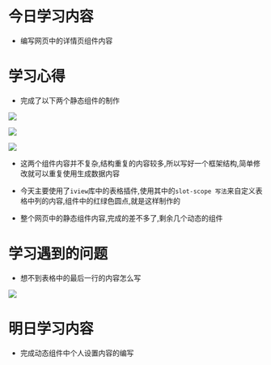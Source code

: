 # 今日学习内容

* 编写网页中的详情页组件内容

# 学习心得 

* 完成了以下两个静态组件的制作

![](http://pt1mv9q6v.bkt.clouddn.com/%E5%BE%AE%E4%BF%A1%E6%88%AA%E5%9B%BE_20190709072825.png)

![](http://pt1mv9q6v.bkt.clouddn.com/%E5%BE%AE%E4%BF%A1%E6%88%AA%E5%9B%BE_20190709072943.png)

![](http://pt1mv9q6v.bkt.clouddn.com/%E5%BE%AE%E4%BF%A1%E6%88%AA%E5%9B%BE_20190709072954.png)

* 这两个组件内容并不复杂,结构重复的内容较多,所以写好一个框架结构,简单修改就可以重复使用生成数据内容

* 今天主要使用了`iview`库中的表格插件,使用其中的`slot-scope 写法`来自定义表格中列的内容,组件中的红绿色圆点,就是这样制作的 

* 整个网页中的静态组件内容,完成的差不多了,剩余几个动态的组件

# 学习遇到的问题 

* 想不到表格中的最后一行的内容怎么写

![](http://pt1mv9q6v.bkt.clouddn.com/%E5%BE%AE%E4%BF%A1%E6%88%AA%E5%9B%BE_20190709074222.png) 

# 明日学习内容

* 完成动态组件中个人设置内容的编写